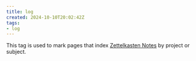 ```yaml
---
title: log
created: 2024-10-10T20:02:42Z
tags:
- log
---
```


This tag is used to mark pages that index [Zettelkasten Notes](../notes/zettelkasten-note.md) by project or subject.

